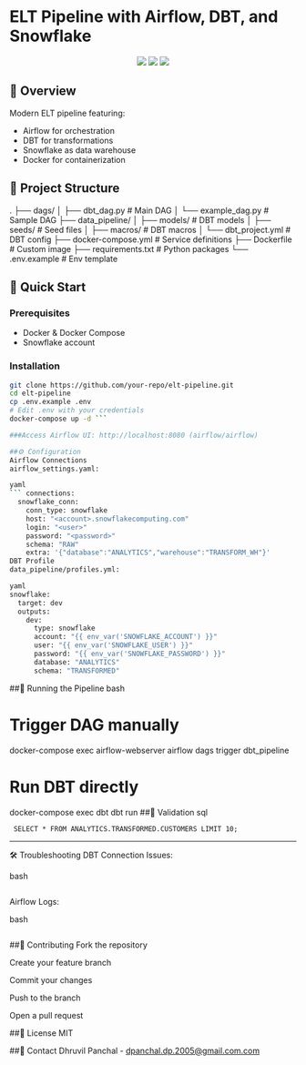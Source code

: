 # ELT Pipeline with Airflow, DBT, and Snowflake

<div align="center">
  <img src="https://img.shields.io/badge/Airflow-017CEE?style=for-the-badge&logo=Apache%20Airflow&logoColor=white">
  <img src="https://img.shields.io/badge/DBT-FF694B?style=for-the-badge&logo=dbt&logoColor=white">
  <img src="https://img.shields.io/badge/Snowflake-29B5E8?style=for-the-badge&logo=Snowflake&logoColor=white">
</div>

## 📌 Overview
Modern ELT pipeline featuring:
- Airflow for orchestration
- DBT for transformations  
- Snowflake as data warehouse
- Docker for containerization

## 📂 Project Structure
.
├── dags/
│ ├── dbt_dag.py # Main DAG
│ └── example_dag.py # Sample DAG
├── data_pipeline/
│ ├── models/ # DBT models
│ ├── seeds/ # Seed files
│ ├── macros/ # DBT macros
│ └── dbt_project.yml # DBT config
├── docker-compose.yml # Service definitions
├── Dockerfile # Custom image
├── requirements.txt # Python packages
└── .env.example # Env template

## 🚀 Quick Start

### Prerequisites
- Docker & Docker Compose
- Snowflake account

### Installation
```bash
git clone https://github.com/your-repo/elt-pipeline.git
cd elt-pipeline
cp .env.example .env
# Edit .env with your credentials
docker-compose up -d ```

###Access Airflow UI: http://localhost:8080 (airflow/airflow)

##⚙️ Configuration
Airflow Connections
airflow_settings.yaml:

yaml
``` connections:
  snowflake_conn:
    conn_type: snowflake
    host: "<account>.snowflakecomputing.com"
    login: "<user>"
    password: "<password>"
    schema: "RAW"
    extra: '{"database":"ANALYTICS","warehouse":"TRANSFORM_WH"}'
DBT Profile
data_pipeline/profiles.yml:

yaml
snowflake:
  target: dev
  outputs:
    dev:
      type: snowflake
      account: "{{ env_var('SNOWFLAKE_ACCOUNT') }}"
      user: "{{ env_var('SNOWFLAKE_USER') }}"
      password: "{{ env_var('SNOWFLAKE_PASSWORD') }}"
      database: "ANALYTICS"
      schema: "TRANSFORMED"
```

##🏃 Running the Pipeline
bash
# Trigger DAG manually
docker-compose exec airflow-webserver airflow dags trigger dbt_pipeline

# Run DBT directly
docker-compose exec dbt dbt run
##🧪 Validation
sql
```-- Check transformed data
 SELECT * FROM ANALYTICS.TRANSFORMED.CUSTOMERS LIMIT 10;
```

---

🛠 Troubleshooting
DBT Connection Issues:

bash
``` docker-compose exec dbt dbt debug
``` 
Airflow Logs:

bash
``` docker-compose logs -f airflow-scheduler -d
```

##🤝 Contributing
Fork the repository

Create your feature branch

Commit your changes

Push to the branch

Open a pull request

##📜 License
MIT

##📧 Contact
Dhruvil Panchal - dpanchal.dp.2005@gmail.com.com
